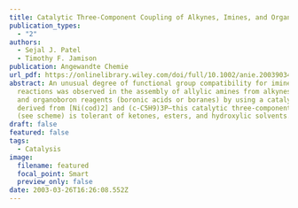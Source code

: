 ```yaml
---
title: Catalytic Three-Component Coupling of Alkynes, Imines, and Organoboron Reagents
publication_types:
  - "2"
authors:
  - Sejal J. Patel
  - Timothy F. Jamison
publication: Angewandte Chemie
url_pdf: https://onlinelibrary.wiley.com/doi/full/10.1002/anie.200390349
abstract: An unusual degree of functional group compatibility for imine addition
  reactions was observed in the assembly of allylic amines from alkynes, imines,
  and organoboron reagents (boronic acids or boranes) by using a catalyst
  derived from [Ni(cod)2] and (c-C5H9)3P—this catalytic three-component process
  (see scheme) is tolerant of ketones, esters, and hydroxylic solvents.
draft: false
featured: false
tags:
  - Catalysis
image:
  filename: featured
  focal_point: Smart
  preview_only: false
date: 2003-03-26T16:26:08.552Z
---
```

